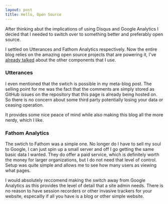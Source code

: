 ```yaml
---
layout: post
title: Hello, Open Source
---
```


After thinking abut the implications of using Disqus and Google Analytics I decied that I needed to switch over to something
better and preferably open source.

I settled on Utterances and Fathom Analytics respectively. Now the entire blog relies on the amazing open source projects that
are powering it, I've [already talked](https://blog.munte.me/2019/05/15/meta-blog.html) about the other components that I use.

### Utterances

I even mentioned that the swtich is possible in my meta-blog post. The selling point for me was the fact that the comments are
simply stored as GitHub issues on the repository that this page is already being hosted on. So there is no concern about some
third party potentially losing your data or ceasing operation.

It provides some nice peace of mind while also making this blog all the more nerdy, which I like.

### Fathom Analytics

The swtich to Fathom was a simple one. No longer do I have to sell my soul to Google, I can just spin up a small server and off
I go getting the same basic data I wanted. They do offer a paid service, which is definitely worth the money for larger organizations,
but I do not need that level of control. Setup was quite simple and allows me to see how many users as viewing what pages.

I would absolutely reccomend making the switch away from Google Analytics as this provides the level of detail that a site admin needs.
There is no reason to have session recorders or other invasive trackers for your website, especailly if all you have is a blog or other
simple website.
